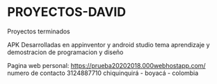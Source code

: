 # PROYECTOS-DAVID
Proyectos terminados

APK Desarrolladas en appinventor y android studio
tema aprendizaje y demostracion de programacion y diseño

Pagina web personal: https://prueba20202018.000webhostapp.com/
numero de contacto 3124887710
chiquinquirá - boyacá - colombia
